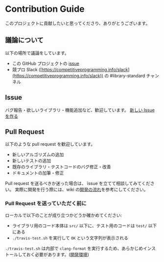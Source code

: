 # Contribution Guide
このプロジェクトに貢献したいと思ってくださり、ありがとうございます。

## 議論について
以下の場所で議論をしています。

- この GitHub プロジェクトの [issue](https://github.com/comp-prog-jp-library-standard/competitive-programming-library/issues)
- 競プロ Slack ([https://competitiveprogramming.info/slack](https://competitiveprogramming.info/slack)) の #library-standard チャンネル


## Issue
バグ報告・欲しいライブラリ・機能追加など、歓迎しています。
 [新しい Issue を作る](https://github.com/comp-prog-jp-library-standard/competitive-programming-library/issues/new)
## Pull Request
以下のような pull request を歓迎しています。

- 新しいアルゴリズムの追加
- 新しいテストの追加
- 既存のライブラリ・テストコードのバグ修正・改善
- ドキュメントの加筆・修正

Pull request を送るべきか迷った場合は、 issue を立てて相談してみてください。
実際に開発を行う際には、wiki の[開発の流れ](https://github.com/comp-prog-jp-library-standard/competitive-programming-library/wiki/%E9%96%8B%E7%99%BA%E3%81%AE%E6%B5%81%E3%82%8C)を参考にしてください。


### Pull Request を送っていただく前に

ローカルで以下のことが成り立つかどうか確かめてください:

- ライブラリ用のコード本体は `src/` 以下に、テスト用のコードは `test/` 以下にある
- `./travis-test.sh` を実行して `OK` という文字列が表示される

`./travis-test.sh` は内部で `clang-format` を実行するため、あらかじめインストールしておく必要があります。([開発環境](https://github.com/comp-prog-jp-library-standard/competitive-programming-library/wiki/%E9%96%8B%E7%99%BA%E7%92%B0%E5%A2%83))
